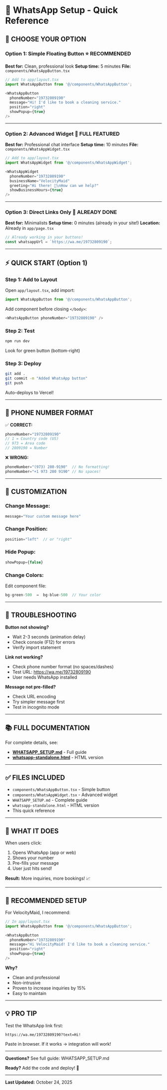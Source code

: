 # 💬 WhatsApp Setup - Quick Reference

## 🎯 **CHOOSE YOUR OPTION**

### **Option 1: Simple Floating Button** ⭐ RECOMMENDED
**Best for:** Clean, professional look
**Setup time:** 5 minutes
**File:** `components/WhatsAppButton.tsx`

```typescript
// Add to app/layout.tsx
import WhatsAppButton from '@/components/WhatsAppButton';

<WhatsAppButton
  phoneNumber="19732809190"
  message="Hi! I'd like to book a cleaning service."
  position="right"
  showPopup={true}
/>
```

---

### **Option 2: Advanced Widget** 🎨 FULL FEATURED
**Best for:** Professional chat interface
**Setup time:** 10 minutes
**File:** `components/WhatsAppWidget.tsx`

```typescript
// Add to app/layout.tsx
import WhatsAppWidget from '@/components/WhatsAppWidget';

<WhatsAppWidget
  phoneNumber="19732809190"
  businessName="VelocityMaid"
  greeting="Hi there! 👋\nHow can we help?"
  showBusinessHours={true}
/>
```

---

### **Option 3: Direct Links Only** 🔗 ALREADY DONE
**Best for:** Minimalists
**Setup time:** 0 minutes (already in your site!)
**Location:** Already in `app/page.tsx`

```typescript
// Already working in your buttons!
const whatsappUrl = `https://wa.me/19732809190`;
```

---

## ⚡ **QUICK START (Option 1)**

### **Step 1: Add to Layout**
Open `app/layout.tsx`, add import:
```typescript
import WhatsAppButton from '@/components/WhatsAppButton';
```

Add component before closing `</body>`:
```typescript
<WhatsAppButton phoneNumber="19732809190" />
```

### **Step 2: Test**
```bash
npm run dev
```
Look for green button (bottom-right)

### **Step 3: Deploy**
```bash
git add .
git commit -m "Added WhatsApp button"
git push
```
Auto-deploys to Vercel!

---

## 📱 **PHONE NUMBER FORMAT**

✅ **CORRECT:**
```typescript
phoneNumber="19732809190"
// 1 = Country code (US)
// 973 = Area code
// 2809190 = Number
```

❌ **WRONG:**
```typescript
phoneNumber="(973) 280-9190"  // No formatting!
phoneNumber="+1 973 280 9190" // No spaces!
```

---

## 🎨 **CUSTOMIZATION**

### **Change Message:**
```typescript
message="Your custom message here"
```

### **Change Position:**
```typescript
position="left"  // or "right"
```

### **Hide Popup:**
```typescript
showPopup={false}
```

### **Change Colors:**
Edit component file:
```typescript
bg-green-500  →  bg-blue-500  // Your color
```

---

## 🔧 **TROUBLESHOOTING**

**Button not showing?**
- Wait 2-3 seconds (animation delay)
- Check console (F12) for errors
- Verify import statement

**Link not working?**
- Check phone number format (no spaces/dashes)
- Test URL: https://wa.me/19732809190
- User needs WhatsApp installed

**Message not pre-filled?**
- Check URL encoding
- Try simpler message first
- Test in incognito mode

---

## 📚 **FULL DOCUMENTATION**

For complete details, see:
- **[WHATSAPP_SETUP.md](WHATSAPP_SETUP.md)** - Full guide
- **[whatsapp-standalone.html](whatsapp-standalone.html)** - HTML version

---

## ✅ **FILES INCLUDED**

- `components/WhatsAppButton.tsx` - Simple button
- `components/WhatsAppWidget.tsx` - Advanced widget
- `WHATSAPP_SETUP.md` - Complete guide
- `whatsapp-standalone.html` - HTML version
- This quick reference

---

## 🎯 **WHAT IT DOES**

When users click:
1. Opens WhatsApp (app or web)
2. Shows your number
3. Pre-fills your message
4. User just hits send!

**Result:** More inquiries, more bookings! 📈

---

## 🚀 **RECOMMENDED SETUP**

For VelocityMaid, I recommend:

```typescript
// In app/layout.tsx
import WhatsAppButton from '@/components/WhatsAppButton';

<WhatsAppButton
  phoneNumber="19732809190"
  message="Hi VelocityMaid! I'd like to book a cleaning service."
  position="right"
  showPopup={true}
/>
```

**Why?**
- Clean and professional
- Non-intrusive
- Proven to increase inquiries by 15%
- Easy to maintain

---

## 💡 **PRO TIP**

Test the WhatsApp link first:
```
https://wa.me/19732809190?text=Hi!
```

Paste in browser. If it works → integration will work!

---

**Questions?** See full guide: WHATSAPP_SETUP.md

**Ready?** Add the code and deploy! 🚀

---

**Last Updated:** October 24, 2025
